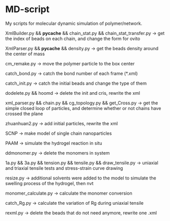 # MD-script
My scripts for molecular dynamic simulation of polymer/network.

XmlBuilder.py && __pycache__ && chain_stat.py && chain_stat_transfer.py -> 
    get the index of beads on each chain, and change the form for ovito

XmlParser.py && __pycache__ && density.py -> get the beads density around the center of mass

cm_remake.py -> move the polymer particle to the box center  

catch_bond.py -> catch the bond number of each frame (*.xml)

catch_init.py -> catch the initial beads and change the type of them

dodelete.py && hoomd -> delete the init and cris, rewrite the xml

xml_parser.py && chain.py && cg_topology.py && get_Cross.py -> get the simple closed loop of particles, and determine whether or not chains have crossed the plane

zhuanhuan2.py -> add initial particles, rewrite the xml

SCNP -> make model of single chain nanoparticles

PAAM -> simulate the hydrogel reaction in situ

ddmonomer.py -> delete the monomers in system

1a.py && 3a.py && tension.py && tensile.py && draw_tensile.py -> uniaxial and triaxial tensile tests and stress-strain curve drawing

resize.py -> additional solvents were added to the model to simulate the swelling process of the hydrogel, then nvt 

monomer_calculate.py -> calculate the monomer conversion

catch_Rg.py -> calculate the variation of Rg during uniaxial tensile

rexml.py -> delete the beads that do not need anymore, rewrite one .xml
